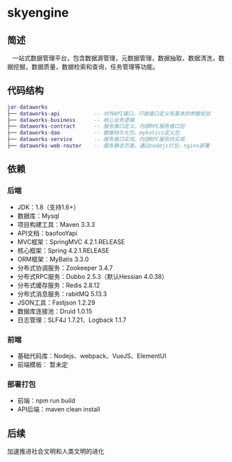 # skyengine


## 简述
    一站式数据管理平台，包含数据源管理，元数据管理，数据抽取，数据清洗，数据挖掘，数据质量，数据检索和查询，任务管理等功能。
     
## 代码结构
    
``` lua
jar-dataworks 
├── dataworks-api           -- 对外API接口，只做接口定义和基本的参数校验
├── dataworks-business      -- 核心业务逻辑
├── dataworks-contract      -- 服务接口定义，内部RPC服务接口包
├── dataworks-dao           -- 数据持久化包，mybatics定义包
├── dataworks-service       -- 服务接口实现，内部RPC服务的实现
├── dataworks-web-router    -- 服务静态页面，通过nodejs打包，nginx部署
```

## 依赖

### 后端
- JDK：1.8（支持1.6+）
- 数据库：Mysql
- 项目构建工具：Maven 3.3.3
- API文档：baofooYapi
- MVC框架：SpringMVC 4.2.1.RELEASE
- 核心框架：Spring 4.2.1.RELEASE
- ORM框架：MyBatis 3.3.0
- 分布式协调服务：Zookeeper 3.4.7
- 分布式RPC服务：Dubbo 2.5.3（默认Hessian 4.0.38）
- 分布式缓存服务：Redis 2.8.12
- 分布式消息服务：rabitMQ 5.13.3
- JSON工具：Fastjson 1.2.29
- 数据库连接池：Druid 1.0.15
- 日志管理：SLF4J 1.7.21、Logback 1.1.7

### 前端
- 基础代码库：Nodejs、webpack、VueJS、ElementUI
- 前端模板： 暂未定
 
### 部署打包
- 前端：npm run build
- API后端：maven clean install 

## 后续
加速推进社会文明和人类文明的进化
